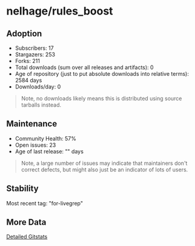 # nelhage/rules_boost

## Adoption

- Subscribers: 17
- Stargazers: 253
- Forks: 211
- Total downloads (sum over all releases and artifacts): 0
- Age of repository (just to put absolute downloads into relative terms): 2584 days
- Downloads/day: 0

> Note, no downloads likely means this is distributed using source tarballs instead.

## Maintenance

- Community Health: 57%
- Open issues: 23
- Age of last release: "<No Releases>" days

> Note, a large number of issues may indicate that maintainers don't correct defects, but might also
> just be an indicator of lots of users.

## Stability

Most recent tag: "for-livegrep"

## More Data

[Detailed Gitstats](/bazel-catalog/gitstats/nelhage/rules_boost)

